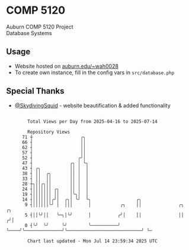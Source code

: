 # COMP 5120
Auburn COMP 5120 Project  
Database Systems

## Usage
- Website hosted on [auburn.edu/~wah0028](https://webhome.auburn.edu/~wah0028/)
- To create own instance, fill in the config vars in `src/database.php`

## Special Thanks
- [@SkydivingSquid](https://github.com/SkydivingSquid) - website beautification & added functionality

```

        Total Views per Day from 2025-04-16 to 2025-07-14

        Repository Views
      71 ┼                  ╭╮
      66 ┤                  ││
      62 ┤                  ││
      57 ┤                  ││
      52 ┤                 ╭╯│
      47 ┤              ╭╮ │ ╰╮
      43 ┤ ╭╮           ││ │  │
      38 ┤ ││  ╭╮       ││ │  │
      33 ┤ ││  ││       ││ │  │
      28 ┼╮││╭╮││       ││ │  │
      24 ┤│││││││ ╭╮    ││ │  │
      19 ┤│││││││ ││    │╰╮│  │
      14 ┤│││││││╭╯│  ╭╮│ ╰╯  ╰╮                 ╭╮
       9 ┤││││││╰╯ │  │││      │           ╭╮    ││              ╭╮                             ╭╮
       5 ┤││╰╯││   ╰─╮│╰╯      │          ╭╯│    ││              ││                            ╭╯│
       0 ┤╰╯  ╰╯     ╰╯        ╰──────────╯ ╰────╯╰──────────────╯╰────────────────────────────╯ ╰─

        Chart last updated - Mon Jul 14 23:59:34 2025 UTC
        
```
